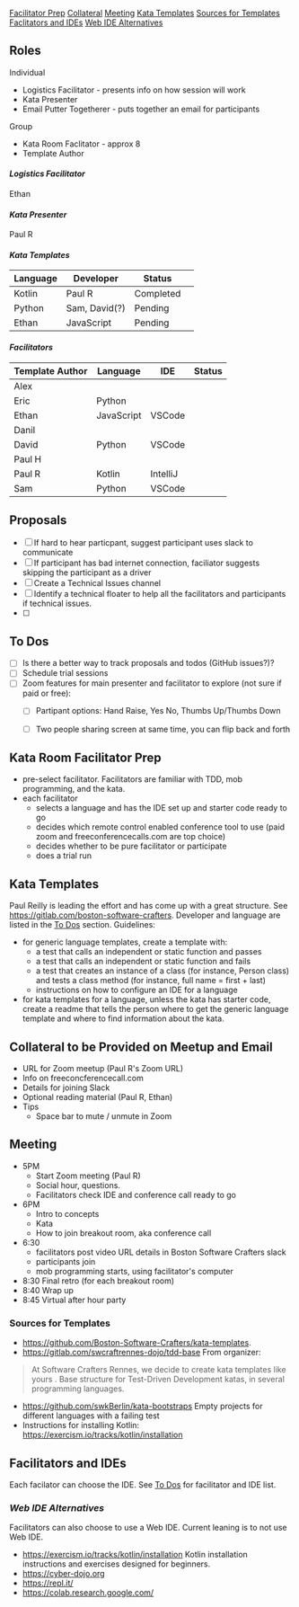 [Facilitator Prep](#faciliator-prep)
[Collateral](#collateral)
[Meeting](#meeting)
[Kata Templates](#kata-templates)
  [Sources for Templates](#sources-for-templates)
[Faclitators and IDEs](#faciliators-and-ides)
  [Web IDE Alternatives](#web-ide-alternatives)

<a name="questions-issues"></a>
## Roles
Individual
- Logistics Facilitator - presents info on how session will work
- Kata Presenter
- Email Putter Togetherer - puts together an email for participants

Group
- Kata Room Faclitator - approx 8
- Template Author

#### ***Logistics Facilitator***
Ethan

#### ***Kata Presenter***
Paul R

#### ***Kata Templates***

| Language | Developer| Status||
|---|---|---|---|
| Kotlin|Paul R|Completed| |
| Python| Sam, David(?)|Pending|   |
| Ethan|JavaScript|Pending||

#### ***Facilitators***
| Template Author|Language|IDE|Status|
|---|---|---|---|
| Alex|   |   |
| Eric|Python|   |
| Ethan|JavaScript|VSCode|
| Danil|   |   |
| David|Python|VSCode|
| Paul H|   |   |
| Paul R|Kotlin|IntelliJ|
| Sam|Python|VSCode|

## Proposals
- [ ] If hard to hear particpant, suggest participant uses slack to communicate
- [ ] If participant has bad internet connection, faciliator suggests skipping the participant as a driver
- [ ] Create a Technical Issues channel
- [ ] Identify a technical floater to help all the facilitators and participants if technical issues.
- [ ]

<a name="todos"></a>
## To Dos
- [ ] Is there a better way to track proposals and todos (GitHub issues?)?
- [ ] Schedule trial sessions
- [ ] Zoom features for main presenter and facilitator to explore (not sure if paid or free):
  - [ ] Partipant options: Hand Raise, Yes No, Thumbs Up/Thumbs Down
  - [ ] Two people sharing screen at same time, you can flip back and forth


<a name="facilitator-prep"></a>
## Kata Room Facilitator Prep
- pre-select facilitator.  Facilitators are familiar with TDD, mob programming, and the kata.
- each facilitator
  - selects a language and has the IDE set up and starter code ready to go
  - decides which remote control enabled conference tool  to use (paid zoom and freeconferencecalls.com are top choice)
  - decides whether to be pure facilitator or participate
  - does a trial run

<a name="kata-templates"></a>
## Kata Templates
Paul Reilly is leading the effort and has come up with a great structure.  See https://gitlab.com/boston-software-crafters.  Developer and language are listed in the [To Dos](#todos) section.  Guidelines:
- for generic language templates, create a template with:
  - a test that calls an independent or static function and passes
  - a test that calls an independent or static function and fails
  - a test that creates an instance of a class (for instance, Person class) and tests a class method (for instance, full name = first + last)
  - instructions on how to configure an IDE for a language
- for kata templates for a language, unless the kata has starter code, create a readme that tells the person where to get the generic language template and where to find information about the kata.


<a name="collateral"></a>
## Collateral to be Provided on Meetup and Email
- URL for Zoom meetup (Paul R's Zoom URL)
- Info on freeconcferencecall.com
- Details for joining Slack
- Optional reading material (Paul R, Ethan)
- Tips
  - Space bar to mute / unmute in Zoom

<a name="meeting"></a>
## Meeting
- 5PM
  - Start Zoom meeting (Paul R)
  - Social hour, questions.
  - Facilitators check IDE and conference call ready to go
- 6PM
  - Intro to concepts
  - Kata
  - How to join breakout room, aka conference call
- 6:30
  - facilitators post video URL details in Boston Software Crafters slack
  - participants join
  - mob programming starts, using facilitator's computer
- 8:30 Final retro (for each breakout room)
- 8:40 Wrap up
- 8:45 Virtual after hour party

<a name="sources-for-templates"></a>
### Sources for Templates
- https://github.com/Boston-Software-Crafters/kata-templates.
- https://gitlab.com/swcraftrennes-dojo/tdd-base From organizer:
>At Software Crafters Rennes, we decide to create kata templates like yours  . Base structure for Test-Driven Development katas, in several programming languages.
- https://github.com/swkBerlin/kata-bootstraps Empty projects for different languages with a failing test
- Instructions for installing Kotlin: https://exercism.io/tracks/kotlin/installation

<a name="facilitators-and-ides"></a>
## Facilitators and IDEs
Each facilator can choose the IDE.  See [To Dos](#todos) for facilitator and IDE list.

<a name="web-ide-alternatives"></a>
### ***Web IDE Alternatives***
Facilitators can also choose to use a Web IDE.  Current leaning is to not use Web IDE.
- https://exercism.io/tracks/kotlin/installation  Kotlin installation instructions and exercises designed for beginners.
- https://cyber-dojo.org
- https://repl.it/
- https://colab.research.google.com/
